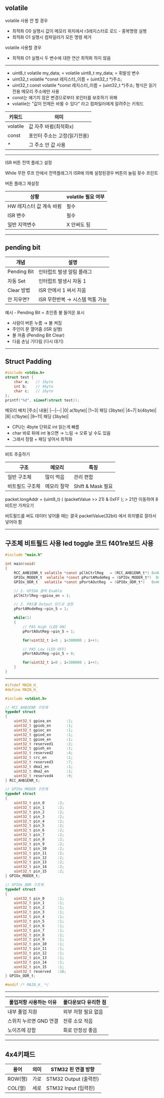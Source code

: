 ## volatile
volatile 사용 안 할 경우
- 최적화 O0 실행시 값이 메모리 위치에서 r3레지스터로 로드 - 중복명령 실행
- 최적화 O1 실행시 컴파일러가 모든 명령 제거

volatile 사용할 경우
- 최적화 O1 실행시 두 변수에 대한 연산 최적화 하지 않음
***
- uint8_t volatile my_data; = volatile uint8_t my_data; = 휘발성 변수
- uint32_t volatile *const 레지스터_이름 = (uint32_t *)주소;
- uint32_t const volatile *const 레지스터_이름 = (uint32_t *)주소; 형식은 읽기전용 메모리 주소에만 사용 
- const는 예기치 않은 변경으로부터 포인터를 보호하기 위해
- volatile는 "값이 언제든 바뀔 수 있다" 라고 컴파일러에게 알려주는 키워드

|키워드|	의미|
|--|--|
|volatile|	값 자주 바뀜(최적화x)|
|const|	포인터 주소는 고정(읽기전용)|
|*|	그 주소 안 값 사용|
***

ISR 버튼 전역 플레그 설정

While 무한 루프 안에서 전역플래그가 ISR에 의해 설정된경우 
버튼의 눌림 횟수 프린트 

버튼 플래그 재설정

|상황|	volatile 필요 여부|
|--|--|
|HW 레지스터 값 계속 바뀜|	필수|
|ISR 변수|	필수|
|일반 지역변수|	X 안써도 됨|
***
## pending bit
|개념|설명|
|--|--|
|Pending Bit|인터럽트 발생 알림 플래그|
|자동 Set|인터럽트 발생시 자동 1|
|Clear 방법|ISR 안에서 1 써서 지움|
|안 지우면?|	ISR 무한반복 → 시스템 먹통 가능|

예시 - Pending Bit = 초인종 불 들어온 표시
- 사람이 버튼 누름 → 불 켜짐
- 주인이 문 열어줌 (ISR 실행)
- 불 꺼줌 (Pending Bit Clear)
- 다음 손님 기다림 (다시 대기)
***
## Struct Padding
```c
#include <stdio.h>
struct test {
    char a;   // 1byte
    int b;    // 4byte
    char c;   // 1byte
};
printf("%d", sizeof(struct test)); 
```
메모리 배치
|주소|	내용|
|--|--|
|0|	a(1byte)|
|1~3|	패딩 (3byte)|
|4~7|	b(4byte)|
|8|	c(1byte)|
|9~11|	패딩 (3byte)|
- CPU는 4byte 단위로 int 읽는게 빠름
- char 바로 뒤에 int 놓으면 → 느림 → 오류 날 수도 있음
- 그래서 정렬 + 패딩 넣어서 최적화
***
비트 추출하기

|구조|	메모리|	특징|
|--|--|--|
|일반 구조체|	많이 먹음|	관리 편함|
|비트필드 구조체|	메모리 절약|	Shift & Mask 필요|

packet.longAddr  =   (uint8_t) ( (packetValue >> 21) & 0xFF ); > 21칸 이동하여 8비트만 가져오기 

비트필드를 써도 데이터 넣어줄 때는 결국 packetValue(32bit) 에서 위치별로 잘라서 넣어야 함
***
## 구조체 비트필드 사용 led toggle 코드 f401re보드 사용 
```c
#include "main.h"

int main(void)
{
	RCC_AHB1ENR_t volatile *const pClkCtrlReg   = (RCC_AHB1ENR_t*) 0x40023830;  // RCC AHB1ENR 가변 및 휘발성 
	GPIOx_MODER_t  volatile *const pPortAModeReg = (GPIOx_MODER_t*)  0x40020000;  // GPIOA MODER
	GPIOx_ODR_t   volatile *const pPortAOutReg  = (GPIOx_ODR_t*)   0x40020014;  // GPIOA ODR

	// 1. GPIOA 클럭 Enable
	pClkCtrlReg->gpioa_en = 1;

	// 2. PA5를 Output 모드로 설정
	pPortAModeReg->pin_5 = 1;

	while(1)
	{
		// PA5 High (LED ON)
		pPortAOutReg->pin_5 = 1;

		for(uint32_t i=0 ; i<300000 ; i++);

		// PA5 Low (LED OFF)
		pPortAOutReg->pin_5 = 0;

		for(uint32_t i=0 ; i<300000 ; i++);
	}
}
```
***
```c
#ifndef MAIN_H_
#define MAIN_H_

#include <stdint.h>

// RCC AHB1ENR 구조체
typedef struct
{
	uint32_t gpioa_en		:1;
	uint32_t gpiob_en		:1;
	uint32_t gpioc_en		:1;
	uint32_t gpiod_en		:1;
	uint32_t gpioe_en		:1;
	uint32_t reserved1		:2;
	uint32_t gpioh_en		:1;
	uint32_t reserved2		:4;
	uint32_t crc_en			:1;
	uint32_t reserved3		:7;
	uint32_t dma1_en		:1;
	uint32_t dma2_en		:1;
	uint32_t reserved4		:9;
} RCC_AHB1ENR_t;

// GPIOx_MODER 구조체
typedef struct
{
	uint32_t pin_0		:2;
	uint32_t pin_1		:2;
	uint32_t pin_2		:2;
	uint32_t pin_3		:2;
	uint32_t pin_4		:2;
	uint32_t pin_5		:2;
	uint32_t pin_6		:2;
	uint32_t pin_7		:2;
	uint32_t pin_8		:2;
	uint32_t pin_9		:2;
	uint32_t pin_10		:2;
	uint32_t pin_11		:2;
	uint32_t pin_12		:2;
	uint32_t pin_13		:2;
	uint32_t pin_14		:2;
	uint32_t pin_15		:2;
} GPIOx_MODER_t;

// GPIOx_ODR 구조체
typedef struct
{
	uint32_t pin_0		:1;
	uint32_t pin_1		:1;
	uint32_t pin_2		:1;
	uint32_t pin_3		:1;
	uint32_t pin_4		:1;
	uint32_t pin_5		:1;
	uint32_t pin_6		:1;
	uint32_t pin_7		:1;
	uint32_t pin_8		:1;
	uint32_t pin_9		:1;
	uint32_t pin_10		:1;
	uint32_t pin_11		:1;
	uint32_t pin_12		:1;
	uint32_t pin_13		:1;
	uint32_t pin_14		:1;
	uint32_t pin_15		:1;
	uint32_t reserved	:16;
} GPIOx_ODR_t;

#endif /* MAIN_H_ */
```
***
|풀업저항 사용하는 이유|풀다운보다 유리한 점|
|--|--|
|내부 풀업 지원|	외부 저항 필요 없음|
|스위치 누르면 GND 연결|	전류 소모 적음|
|노이즈에 강함|	회로 안정성 좋음|
***
## 4x4키패드
|용어|	의미|	STM32 핀 연결 방향|
|--|--|--|
|ROW(행)|가로|	STM32 Output (출력핀)|
|COL(열)|세로|	STM32 Input (입력핀)|















